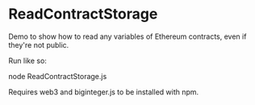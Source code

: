 # ReadContractStorage
<p>Demo to show how to read any variables of Ethereum contracts, even if they're not public.</p>
Run like so: 
<p>node ReadContractStorage.js</p>
<p>Requires web3 and biginteger.js to be installed with npm.</p>
